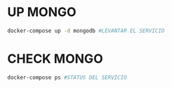 # UP MONGO
```sh
docker-compose up -d mongodb #LEVANTAR EL SERVICIO
```

# CHECK MONGO
```sh
docker-compose ps #STATUS DEL SERVICIO 
```
